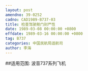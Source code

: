 ```yaml
---
layout: post
amendno: 39-0252
cadno: CAD1989-B737-03
title: 检查驾驶舱门封严性
date: 1989-03-08 00:00:00 +0800
effdate: 1989-03-16 00:00:00 +0800
tag: B737
categories: 中国民航局适航司
author: 李海
---
```


##适用范围:
波音737系列飞机

